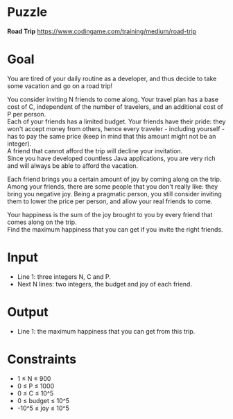 # Puzzle
**Road Trip** https://www.codingame.com/training/medium/road-trip

# Goal
You are tired of your daily routine as a developer, and thus decide to take some vacation and go on a road trip!

You consider inviting N friends to come along. Your travel plan has a base cost of C, independent of the number of travelers, and an additional cost of P per person.  
Each of your friends has a limited budget. Your friends have their pride: they won't accept money from others, hence every traveler - including yourself - has to pay the same price (keep in mind that this amount might not be an integer).   
A friend that cannot afford the trip will decline your invitation.  
Since you have developed countless Java applications, you are very rich and will always be able to afford the vacation.

Each friend brings you a certain amount of joy by coming along on the trip.  
Among your friends, there are some people that you don't really like: they bring you negative joy. Being a pragmatic person, you still consider inviting them to lower the price per person, and allow your real friends to come.

Your happiness is the sum of the joy brought to you by every friend that comes along on the trip.  
Find the maximum happiness that you can get if you invite the right friends.

# Input
* Line 1: three integers N, C and P.
* Next N lines: two integers, the budget and joy of each friend.

# Output
* Line 1: the maximum happiness that you can get from this trip.

# Constraints
* 1 ≤ N ≤ 900
* 0 ≤ P ≤ 1000
* 0 ≤ C ≤ 10^5
* 0 ≤ budget ≤ 10^5
* -10^5 ≤ joy ≤ 10^5
